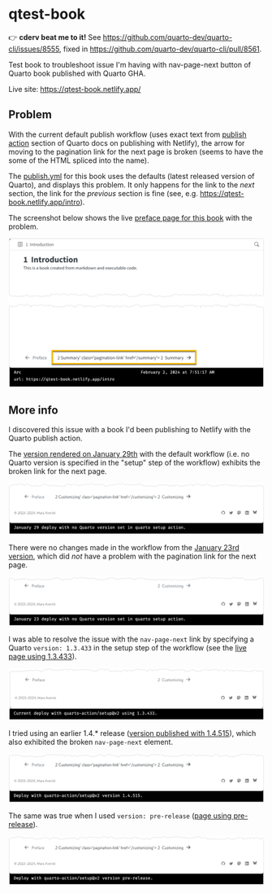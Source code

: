 # qtest-book

👉 **cderv beat me to it!** See <https://github.com/quarto-dev/quarto-cli/issues/8555>, fixed in <https://github.com/quarto-dev/quarto-cli/pull/8561>.

Test book to troubleshoot issue I'm having with nav-page-next button of Quarto book published with Quarto GHA.

Live site: <https://qtest-book.netlify.app/>

## Problem

With the current default publish workflow (uses exact text from [publish action](https://quarto.org/docs/publishing/netlify.html#publish-action) section of Quarto docs on publishing with Netlify), the arrow for moving to the pagination link for the next page is broken (seems to have the some of the HTML spliced into the name).

The [publish.yml](https://github.com/batpigandme/qtest-book/blob/main/.github/workflows/publish.yml) for this book uses the defaults (latest released version of Quarto), and displays this problem.
It only happens for the link to the *next* section, the link for the *previous* section is fine (see, e.g. <https://qtest-book.netlify.app/intro>).

The screenshot below shows the live [preface page for this book](https://qtest-book.netlify.app/) with the problem.

![Screenshot of test book preface page with broken pagination link.](images/qtest-book-min.png)

## More info

I discovered this issue with a book I'd been publishing to Netlify with the Quarto publish action.

The [version rendered on January 29th](https://65b7cb24f026681574d693c1--maranotes.netlify.app/basics) with the default workflow (i.e. no Quarto version is specified in the "setup" step of the workflow) exhibits the broken link for the next page.

![Screenshot with broken navigation link from January 29 with no Quarto version specified in setup.](images/quarto-book-jan29-min.png)

There were no changes made in the workflow from the [January 23rd version](https://65afe04a406fbe2a3fcf9fa8--maranotes.netlify.app/basics), which did *not* have a problem with the pagination link for the next page.

![Screenshot with working navigation link from January 23 with no Quarto version specified in setup.](images/quarto-book-jan23-min.png)

I was able to resolve the issue with the `nav-page-next` link by specifying a Quarto `version: 1.3.433` in the setup step of the workflow (see the [live page using 1.3.433](https://notes.maraaverick.com/basics)).

![Current deploy using 1.3.433 has working next pagination link.](images/quarto-book-current-1-3-433-min.png)

I tried using an earlier 1.4.\* release ([version published with 1.4.515](https://65bbad1402c6e11501b322d2--maranotes.netlify.app/basics)), which also exhibited the broken `nav-page-next` element.

![Screenshot with broken navigation link using version 1.4.515.](images/quarto-book-1-4-515-min.png)

The same was true when I used `version: pre-release` ([page using pre-release](https://65bbaf65214d59177d67c848--maranotes.netlify.app/basics)).

![Screenshot with broken navigation link using version: pre-release.](images/quarto-book-pre-release-min.png)
